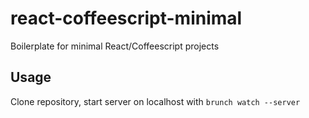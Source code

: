 # react-coffeescript-minimal
Boilerplate for minimal React/Coffeescript projects
## Usage
Clone repository, start server on localhost with `brunch watch --server`